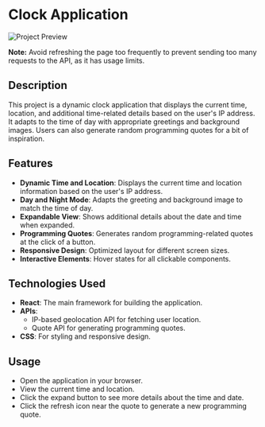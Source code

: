 # Clock Application

![Project Preview](/src/assets/preview.png)

**Note:** Avoid refreshing the page too frequently to prevent sending too many requests to the API, as it has usage limits.

## Description

This project is a dynamic clock application that displays the current time, location, and additional time-related details based on the user's IP address. It adapts to the time of day with appropriate greetings and background images. Users can also generate random programming quotes for a bit of inspiration.

## Features

- **Dynamic Time and Location**: Displays the current time and location information based on the user's IP address.
- **Day and Night Mode**: Adapts the greeting and background image to match the time of day.
- **Expandable View**: Shows additional details about the date and time when expanded.
- **Programming Quotes**: Generates random programming-related quotes at the click of a button.
- **Responsive Design**: Optimized layout for different screen sizes.
- **Interactive Elements**: Hover states for all clickable components.

## Technologies Used

- **React**: The main framework for building the application.
- **APIs**: 
  - IP-based geolocation API for fetching user location.
  - Quote API for generating programming quotes.
- **CSS**: For styling and responsive design.

## Usage

- Open the application in your browser.
- View the current time and location.
- Click the expand button to see more details about the time and date.
- Click the refresh icon near the quote to generate a new programming quote.
